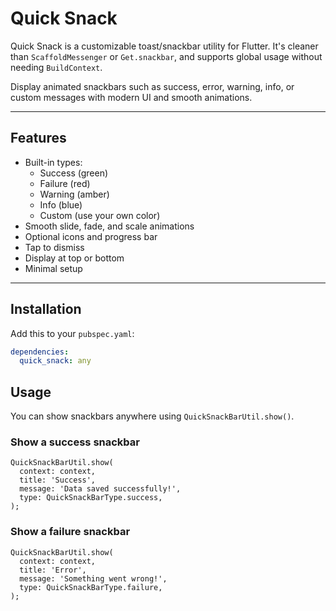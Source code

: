 # Quick Snack

Quick Snack is a customizable toast/snackbar utility for Flutter. It's cleaner than
`ScaffoldMessenger` or `Get.snackbar`, and supports global usage without needing `BuildContext`.

Display animated snackbars such as success, error, warning, info, or custom messages with modern UI
and smooth animations.

---

## Features

- Built-in types:
    - Success (green)
    - Failure (red)
    - Warning (amber)
    - Info (blue)
    - Custom (use your own color)
- Smooth slide, fade, and scale animations
- Optional icons and progress bar
- Tap to dismiss
- Display at top or bottom
- Minimal setup

---

## Installation

Add this to your `pubspec.yaml`:

```yaml
dependencies:
  quick_snack: any
```

## Usage

You can show snackbars anywhere using `QuickSnackBarUtil.show()`.

### Show a success snackbar

```
QuickSnackBarUtil.show(
  context: context,
  title: 'Success',
  message: 'Data saved successfully!',
  type: QuickSnackBarType.success,
);
```


### Show a failure snackbar

```
QuickSnackBarUtil.show(
  context: context,
  title: 'Error',
  message: 'Something went wrong!',
  type: QuickSnackBarType.failure,
);
```